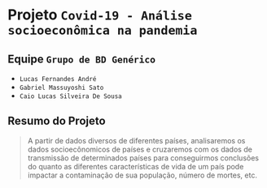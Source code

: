 # Projeto `Covid-19 - Análise socioeconômica na pandemia`

## Equipe `Grupo de BD Genérico`
* `Lucas Fernandes André`
* `Gabriel Massuyoshi Sato`
* `Caio Lucas Silveira De Sousa`

## Resumo do Projeto
 > A partir de dados diversos de diferentes países, analisaremos os dados socioecônomicos de países e cruzaremos com os dados de transmissão de determinados países  para conseguirmos conclusões do quanto as diferentes características de vida de um país pode impactar a contaminação de sua população, número de mortes, etc.
